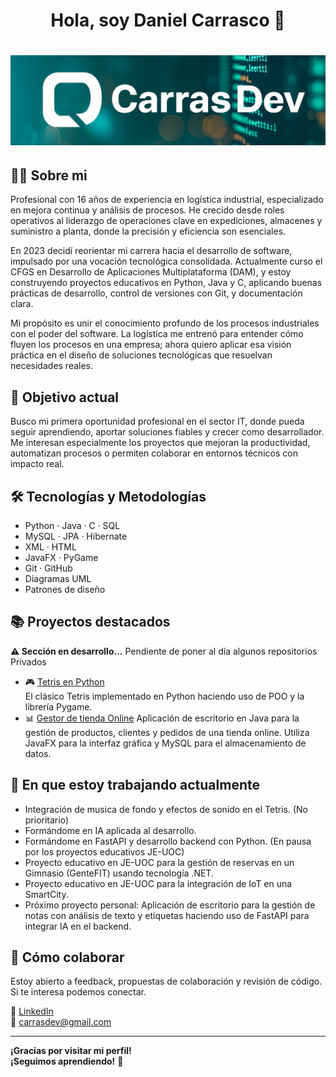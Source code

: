 <div align="center">
<h1 aling="center">Hola, soy Daniel Carrasco 👋<h1>
<img src="assets/header.png" width="1000"/>
</div>


## 👨‍💻 Sobre mi

Profesional con 16 años de experiencia en logística industrial, especializado en mejora continua y análisis de procesos. He crecido desde roles operativos al liderazgo de operaciones clave en expediciones, almacenes y suministro a planta, donde la precisión y eficiencia son esenciales.

En 2023 decidí reorientar mi carrera hacia el desarrollo de software, impulsado por una vocación tecnológica consolidada. Actualmente curso el CFGS en Desarrollo de Aplicaciones Multiplataforma (DAM), y estoy construyendo proyectos educativos en Python, Java y C, aplicando buenas prácticas de desarrollo, control de versiones con Git, y documentación clara.

Mi propósito es unir el conocimiento profundo de los procesos industriales con el poder del software. La logística me entrenó para entender cómo fluyen los procesos en una empresa; ahora quiero aplicar esa visión práctica en el diseño de soluciones tecnológicas que resuelvan necesidades reales.

## 🎯 Objetivo actual

Busco mi primera oportunidad profesional en el sector IT, donde pueda seguir aprendiendo, aportar soluciones fiables y crecer como desarrollador. Me interesan especialmente los proyectos que mejoran la productividad, automatizan procesos o permiten colaborar en entornos técnicos con impacto real.



## 🛠️ Tecnologías y Metodologías

- Python · Java · C · SQL
- MySQL · JPA · Hibernate
- XML · HTML
- JavaFX · PyGame
- Git · GitHub
- Diagramas UML
- Patrones de diseño


## 📚 Proyectos destacados

**⚠️ Sección en desarrollo...** Pendiente de poner al día algunos repositorios Privados<br>

- 🎮 [Tetris en Python](https://github.com/CarrasDev/Tetris_Game)  
  El clásico Tetris implementado en Python haciendo uso de POO y la librería Pygame.
- 📊 [Gestor de tienda Online](https://github.com/CarrasDev/Online_Store)
  Aplicación de escritorio en Java para la gestión de productos, clientes y pedidos de una tienda online. Utiliza JavaFX para la interfaz gráfica y MySQL para el almacenamiento de datos.

## 🚀 En que estoy trabajando actualmente

- Integración de musica de fondo y efectos de sonido en el Tetris. (No prioritario)
- Formándome en IA aplicada al desarrollo.
- Formándome en FastAPI y desarrollo backend con Python. (En pausa por los proyectos educativos JE-UOC)
- Proyecto educativo en JE-UOC para la gestión de reservas en un Gimnasio (GenteFIT) usando tecnología .NET.
- Proyecto educativo en JE-UOC para la integración de IoT en una SmartCity.<br>
- Próximo proyecto personal: Aplicación de escritorio para la gestión de notas con análisis de texto y etiquetas haciendo uso de FastAPI para integrar IA en el backend.


## 🤝 Cómo colaborar

Estoy abierto a feedback, propuestas de colaboración y revisión de código. Si te interesa podemos conectar.

💼 [LinkedIn](https://www.linkedin.com/in/danielcarrascoluque/)<br>
📧 carrasdev@gmail.com


---

**¡Gracias por visitar mi perfil!<br>
¡Seguimos aprendiendo!** 🚀